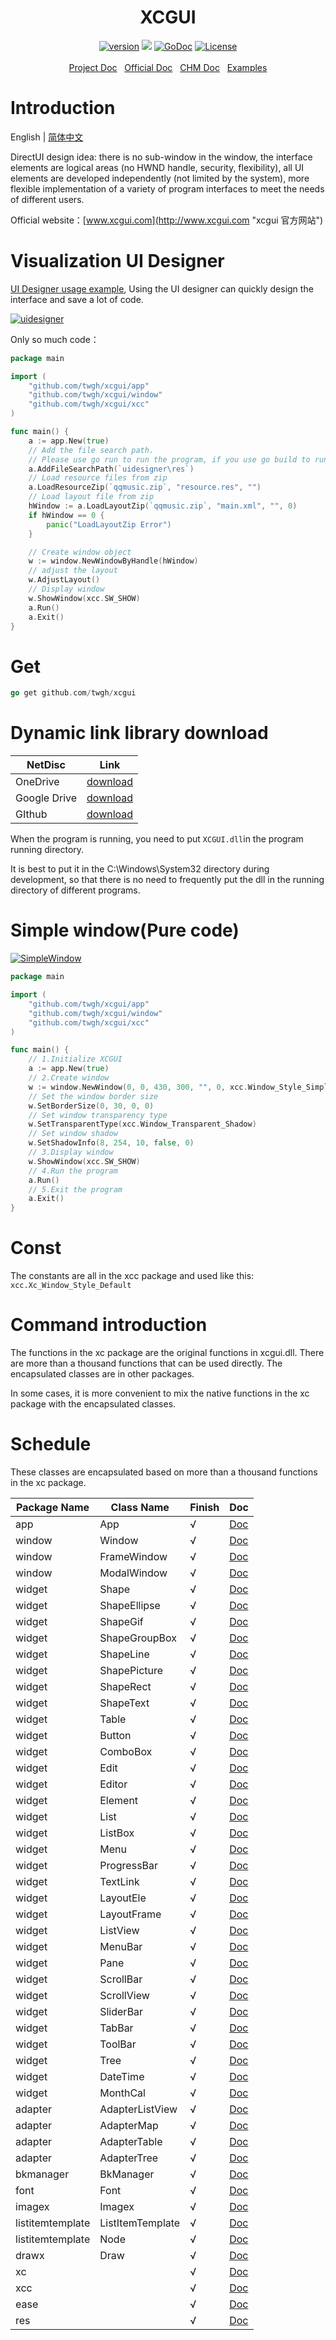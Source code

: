 <h1 align="center">XCGUI</h1>
<p align="center">
    <a href="https://github.com/twgh/xcgui/releases"><img src="https://img.shields.io/badge/version-3.1.2-blue.svg?style=flat-square" alt="version"></a>
    <img src="https://img.shields.io/badge/golang-1.16-blue"/>
    <a href="https://pkg.go.dev/github.com/twgh/xcgui"><img src="https://img.shields.io/badge/go.dev-reference-007d9c ?logo=go&logoColor=white" alt="GoDoc"></a>
    <a href="https://opensource.org/licenses/MIT"><img src="https://img.shields.io/badge/License-MIT-brightgreen.svg?style=flat-square" alt="License"></a>
    <br><br>
	<a href="https://pkg.go.dev/github.com/twgh/xcgui">Project Doc</a>&nbsp;&nbsp;
    <a href="http://www.xcgui.com/doc-ui/">Official Doc</a>&nbsp;&nbsp;
	<a href="https://github.com/twgh/FileStorage/blob/main/xcgui/help/%E7%82%AB%E5%BD%A9%E7%95%8C%E9%9D%A2%E5%BA%93-%E5%B8%AE%E5%8A%A9%E6%96%87%E6%A1%A3(v3.1)-(2021-10-07).chm?raw=true">CHM Doc</a>&nbsp;&nbsp;
    <a href="https://github.com/twgh/xcgui-example">Examples</a>
</p>




# Introduction

English | [简体中文](./README.md)

DirectUI design idea: there is no sub-window in the window, the interface elements are logical areas (no HWND handle, security, flexibility), all UI elements are developed independently (not limited by the system), more flexible implementation of a variety of program interfaces to meet the needs of different users.

Official website：[www.xcgui.com](http://www.xcgui.com "xcgui 官方网站")

# Visualization UI Designer

[UI Designer usage example](https://github.com/twgh/xcgui-example/tree/main/uidesigner), Using the UI designer can quickly design the interface and save a lot of code.

[![uidesigner](https://z3.ax1x.com/2021/09/15/4Vmh9S.png)](https://github.com/twgh/xcgui-example/tree/main/uidesigner)

Only so much code：

```go
package main

import (
	"github.com/twgh/xcgui/app"
	"github.com/twgh/xcgui/window"
	"github.com/twgh/xcgui/xcc"
)

func main() {
	a := app.New(true)
	// Add the file search path. 
    // Please use go run to run the program, if you use go build to run, then please change this to `res`
	a.AddFileSearchPath(`uidesigner\res`)
	// Load resource files from zip
	a.LoadResourceZip(`qqmusic.zip`, "resource.res", "")
	// Load layout file from zip
	hWindow := a.LoadLayoutZip(`qqmusic.zip`, "main.xml", "", 0)
	if hWindow == 0 {
		panic("LoadLayoutZip Error")
	}

	// Create window object
	w := window.NewWindowByHandle(hWindow)
	// adjust the layout
	w.AdjustLayout()
	// Display window
	w.ShowWindow(xcc.SW_SHOW)
	a.Run()
	a.Exit()
}
```

# Get

```go
go get github.com/twgh/xcgui
```

# Dynamic link library download

| NetDisc      | Link                                                         |
| ------------ | ------------------------------------------------------------ |
| OneDrive     | [download](https://1drv.ms/u/s!ApZP3niad5hpdGuodyU_GvugJ_g?e=yBEKmm) |
| Google Drive | [download](https://drive.google.com/drive/folders/1MuisSsDIr1rjqTkdFIewOgb89SYdf5s6?usp=sharing) |
| GIthub       | [download](https://github.com/twgh/FileStorage/tree/main/xcgui) |

When the program is running, you need to put `XCGUI.dll`in the program running directory.

It is best to put it in the C:\Windows\System32 directory during development, so that there is no need to frequently put the dll in the running directory of different programs.

# Simple window(Pure code)

[![SimpleWindow](https://i.niupic.com/images/2021/11/01/9FiK.bmp)](https://github.com/twgh/xcgui-example/blob/main/SimpleWindow)

```go
package main

import (
	"github.com/twgh/xcgui/app"
	"github.com/twgh/xcgui/window"
	"github.com/twgh/xcgui/xcc"
)

func main() {
	// 1.Initialize XCGUI
	a := app.New(true)
	// 2.Create window
	w := window.NewWindow(0, 0, 430, 300, "", 0, xcc.Window_Style_Simple|xcc.Window_Style_Btn_Close)
	// Set the window border size
	w.SetBorderSize(0, 30, 0, 0)
	// Set window transparency type
	w.SetTransparentType(xcc.Window_Transparent_Shadow)
	// Set window shadow
	w.SetShadowInfo(8, 254, 10, false, 0)
	// 3.Display window
	w.ShowWindow(xcc.SW_SHOW)
	// 4.Run the program
	a.Run()
	// 5.Exit the program
	a.Exit()
}
```

# Const

The constants are all in the xcc package and used like this: `xcc.Xc_Window_Style_Default`

# Command introduction

The functions in the xc package are the original functions in xcgui.dll. There are more than a thousand functions that can be used directly. The encapsulated classes are in other packages.

In some cases, it is more convenient to mix the native functions in the xc package with the encapsulated classes.

# Schedule

These classes are encapsulated based on more than a thousand functions in the xc package. 

| Package Name     | Class Name       | Finish | Doc                                                          |
| ---------------- | ---------------- | ------ | ------------------------------------------------------------ |
| app              | App              | √      | [Doc](https://pkg.go.dev/github.com/twgh/xcgui@v3.1.2/app#App) |
| window           | Window           | √      | [Doc](https://pkg.go.dev/github.com/twgh/xcgui@v3.1.2/window#Window) |
| window           | FrameWindow      | √      | [Doc](https://pkg.go.dev/github.com/twgh/xcgui@v3.1.2/window#FrameWindow) |
| window           | ModalWindow      | √      | [Doc](https://pkg.go.dev/github.com/twgh/xcgui@v3.1.2/window#ModalWindow) |
| widget           | Shape            | √      | [Doc](https://pkg.go.dev/github.com/twgh/xcgui@v3.1.2/widget#Shape) |
| widget           | ShapeEllipse     | √      | [Doc](https://pkg.go.dev/github.com/twgh/xcgui@v3.1.2/widget#ShapeEllipse) |
| widget           | ShapeGif         | √      | [Doc](https://pkg.go.dev/github.com/twgh/xcgui@v3.1.2/widget#ShapeGif) |
| widget           | ShapeGroupBox    | √      | [Doc](https://pkg.go.dev/github.com/twgh/xcgui@v3.1.2/widget#ShapeGroupBox) |
| widget           | ShapeLine        | √      | [Doc](https://pkg.go.dev/github.com/twgh/xcgui@v3.1.2/widget#ShapeLine) |
| widget           | ShapePicture     | √      | [Doc](https://pkg.go.dev/github.com/twgh/xcgui@v3.1.2/widget#ShapePicture) |
| widget           | ShapeRect        | √      | [Doc](https://pkg.go.dev/github.com/twgh/xcgui@v3.1.2/widget#ShapeRect) |
| widget           | ShapeText        | √      | [Doc](https://pkg.go.dev/github.com/twgh/xcgui@v3.1.2/widget#ShapeText) |
| widget           | Table            | √      | [Doc](https://pkg.go.dev/github.com/twgh/xcgui@v3.1.2/widget#Table) |
| widget           | Button           | √      | [Doc](https://pkg.go.dev/github.com/twgh/xcgui@v3.1.2/widget#Button) |
| widget           | ComboBox         | √      | [Doc](https://pkg.go.dev/github.com/twgh/xcgui@v3.1.2/widget#ComboBox) |
| widget           | Edit             | √      | [Doc](https://pkg.go.dev/github.com/twgh/xcgui@v3.1.2/widget#Edit) |
| widget           | Editor           | √      | [Doc](https://pkg.go.dev/github.com/twgh/xcgui@v3.1.2/widget#Editor) |
| widget           | Element          | √      | [Doc](https://pkg.go.dev/github.com/twgh/xcgui@v3.1.2/widget#Element) |
| widget           | List             | √      | [Doc](https://pkg.go.dev/github.com/twgh/xcgui@v3.1.2/widget#List) |
| widget           | ListBox          | √      | [Doc](https://pkg.go.dev/github.com/twgh/xcgui@v3.1.2/widget#ListBox) |
| widget           | Menu             | √      | [Doc](https://pkg.go.dev/github.com/twgh/xcgui@v3.1.2/widget#Menu) |
| widget           | ProgressBar      | √      | [Doc](https://pkg.go.dev/github.com/twgh/xcgui@v3.1.2/widget#ProgressBar) |
| widget           | TextLink         | √      | [Doc](https://pkg.go.dev/github.com/twgh/xcgui@v3.1.2/widget#TextLink) |
| widget           | LayoutEle        | √      | [Doc](https://pkg.go.dev/github.com/twgh/xcgui@v3.1.2/widget#LayoutEle) |
| widget           | LayoutFrame      | √      | [Doc](https://pkg.go.dev/github.com/twgh/xcgui@v3.1.2/widget#LayoutFrame) |
| widget           | ListView         | √      | [Doc](https://pkg.go.dev/github.com/twgh/xcgui@v3.1.2/widget#ListView) |
| widget           | MenuBar          | √      | [Doc](https://pkg.go.dev/github.com/twgh/xcgui@v3.1.2/widget#MenuBar) |
| widget           | Pane             | √      | [Doc](https://pkg.go.dev/github.com/twgh/xcgui@v3.1.2/widget#Pane) |
| widget           | ScrollBar        | √      | [Doc](https://pkg.go.dev/github.com/twgh/xcgui@v3.1.2/widget#ScrollBar) |
| widget           | ScrollView       | √      | [Doc](https://pkg.go.dev/github.com/twgh/xcgui@v3.1.2/widget#ScrollView) |
| widget           | SliderBar        | √      | [Doc](https://pkg.go.dev/github.com/twgh/xcgui@v3.1.2/widget#SliderBar) |
| widget           | TabBar           | √      | [Doc](https://pkg.go.dev/github.com/twgh/xcgui@v3.1.2/widget#TabBar) |
| widget           | ToolBar          | √      | [Doc](https://pkg.go.dev/github.com/twgh/xcgui@v3.1.2/widget#ToolBar) |
| widget           | Tree             | √      | [Doc](https://pkg.go.dev/github.com/twgh/xcgui@v3.1.2/widget#Tree) |
| widget           | DateTime         | √      | [Doc](https://pkg.go.dev/github.com/twgh/xcgui@v3.1.2/widget#DateTime) |
| widget           | MonthCal         | √      | [Doc](https://pkg.go.dev/github.com/twgh/xcgui@v3.1.2/widget#MonthCal) |
| adapter          | AdapterListView  | √      | [Doc](https://pkg.go.dev/github.com/twgh/xcgui@v3.1.2/adapter#AdapterListView) |
| adapter          | AdapterMap       | √      | [Doc](https://pkg.go.dev/github.com/twgh/xcgui@v3.1.2/adapter#AdapterMap) |
| adapter          | AdapterTable     | √      | [Doc](https://pkg.go.dev/github.com/twgh/xcgui@v3.1.2/adapter#AdapterTable) |
| adapter          | AdapterTree      | √      | [Doc](https://pkg.go.dev/github.com/twgh/xcgui@v3.1.2/adapter#AdapterTree) |
| bkmanager        | BkManager        | √      | [Doc](https://pkg.go.dev/github.com/twgh/xcgui@v3.1.2/bkmanager#BkManager) |
| font             | Font             | √      | [Doc](https://pkg.go.dev/github.com/twgh/xcgui@v3.1.2/font#Font) |
| imagex           | Imagex           | √      | [Doc](https://pkg.go.dev/github.com/twgh/xcgui@v3.1.2/imagex#Image) |
| listitemtemplate | ListItemTemplate | √      | [Doc](https://pkg.go.dev/github.com/twgh/xcgui@v3.1.2/listitemtemplate#ListItemTemplate) |
| listitemtemplate | Node             | √      | [Doc](https://pkg.go.dev/github.com/twgh/xcgui@v3.1.2/listitemtemplate#Node) |
| drawx            | Draw             | √      | [Doc](https://pkg.go.dev/github.com/twgh/xcgui@v3.1.2/drawx#Draw) |
| xc               |                  | √      | [Doc](https://pkg.go.dev/github.com/twgh/xcgui@v3.1.2/xc#section-documentation) |
| xcc              |                  | √      | [Doc](https://pkg.go.dev/github.com/twgh/xcgui@v3.1.2/xcc)   |
| ease             |                  | √      | [Doc](https://pkg.go.dev/github.com/twgh/xcgui@v3.1.2/ease)  |
| res              |                  | √      | [Doc](https://pkg.go.dev/github.com/twgh/xcgui@v3.1.2/res)   |

